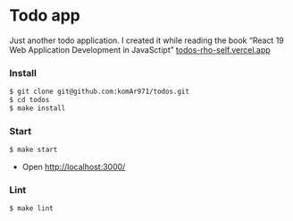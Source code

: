 # Todo app

Just another todo application. I created it while reading the book “React 19 Web Application Development in JavaSctipt” [todos-rho-self.vercel.app](https://todos-rho-self.vercel.app/)

### Install

```bash
$ git clone git@github.com:komAr971/todos.git
$ cd todos
$ make install
```

### Start

```bash
$ make start
```

- Open <http://localhost:3000/>

### Lint

```bash
$ make lint
```
